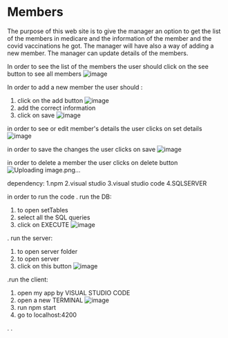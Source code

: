 # Members

The purpose of this web site is to give the manager an option to get the list of the members in medicare and the information of the member and the covid vaccinations he got.
The manager will have also a way of adding a new member.
The manager can update details of the members. 

In order to see the list of the members the user should click on the see button to see all members
![image](https://user-images.githubusercontent.com/109157433/197546333-1695d64d-43f1-4cf3-8a9c-2ebf12a2e359.png)

In order to add a new member the user should : 
1. click on the add button ![image](https://user-images.githubusercontent.com/109157433/197546585-c5531b95-6f5c-4dae-a2e1-fa36b2aba786.png)
2. add the correct information
3. click on save ![image](https://user-images.githubusercontent.com/109157433/197546686-ac419b6f-0c6d-47b2-889b-ae415ce23a70.png)


in order to see or edit member's details the user clicks on set details ![image](https://user-images.githubusercontent.com/109157433/197546777-f7298c1b-6094-4849-abd2-d7b61f7efda3.png)

in order to save the changes the user clicks on save ![image](https://user-images.githubusercontent.com/109157433/197546892-0fee7b7c-8df8-4ff7-adbf-a39aa740778e.png)

in order to delete a member the user clicks on delete button ![Uploading image.png…]()



dependency:
1.npm 
2.visual studio 
3.visual studio code
4.SQLSERVER

in order to run the code
.  run the DB:
1. to open setTables
2. select all the SQL queries
3. click on EXECUTE ![image](https://user-images.githubusercontent.com/109157433/197522928-8e865528-1248-4342-83be-5e3348d8becf.png)

 
. run the server:
1. to open server folder
2. to open server
3. click on  this button ![image](https://user-images.githubusercontent.com/109157433/197522850-7f8f0e80-e766-46f3-a07f-33697f58850e.png)

.run the client:
1. open my app by VISUAL STUDIO CODE
2. open a new TERMINAL ![image](https://user-images.githubusercontent.com/109157433/197523627-9b022c76-7dc4-4654-9784-3cfada4f2120.png)
3. run npm start
4. go to localhost:4200

.
. 
